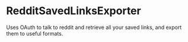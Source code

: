 # RedditSavedLinksExporter

Uses OAuth to talk to reddit and retrieve all your saved links, and export them to useful formats.
